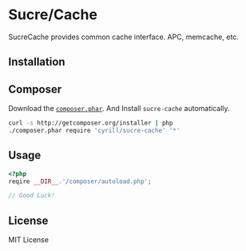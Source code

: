 Sucre/Cache
===============

SucreCache provides common cache interface. APC, memcache, etc.

Installation
--------------------

## Composer

Download the [`composer.phar`](http://getcomposer.org/composer.phar).
And Install `sucre-cache` automatically.

``` sh
curl -s http://getcomposer.org/installer | php
./composer.phar require 'cyrill/sucre-cache' '*'
```

Usage
--------------------
```php
<?php
reqire __DIR__.'/composer/autoload.php';

// Good Luck!
```

License
--------------------
MIT License

